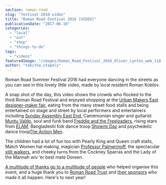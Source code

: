 ```yaml
---
section: roman-road
slug: "festival-2016-video"
title: "Roman Road Festival 2016 [VIDEO]"
publicationDate: "2017-06-10"
categories: 
  - "local"
  - "out"
  - "shop"
  - "things-to-do"
tags: 
  - "videos"
featuredImage: "/images/Roman_Road_Festival_2016_Oliver_Lynton_web_118.jpg"
author: "tabitha.stapely"
---
```


Roman Road Summer Festival 2016 had everyone dancing in the streets as you can see in this lovely little video, made by local resident Roman Koblov.

A snap shot of the day, this video shows the crowds who flocked to the third Roman Road Festival and enjoyed shopping at the [Urban Makers East designer-maker fair,](https://urbanmakerseast.co.uk/) eating from the many street food stalls and being entertained on stage and street by local performers and entertainers including [Sunday Assembly East End](https://nationbuilder.sundayassembly.com/londoneastend_beginnings), Cameroonian singer and guitarist [Muntu Valdo](https://www.muntuvaldo.co.uk/), soul and funk band [Freddie and the Freeloaders](https://freddieandthefreeloaders.com/), rising stars from [ELAM](https://www.elam.co.uk/), Bangladeshi folk dance troop [Showmi Daz](https://www.showmidas.com/) and psychedelic dance troop[The Action Men](https://www.facebook.com/TheActionMen/).

The children had a lot of fun too with Pearly King and Queen craft stalls, Match Women hat making, magician [Professor Palmermoff](https://palmermoff.com/), the spectacular [stilt walkers](https://fipa.org.uk/), and cheeky turns from the Cockney Sparras and the Lady of the Mannah wiv ‘er best mate Doreen.

[A multitude of thanks go to a multitude of people](https://romanroadlondon.com/summer-festival-2016-sponsors-volunteers-thank-you/) who helped organise this event, and a huge thank you to [Roman Road Trust](https://www.romanroadtrust.co.uk) and [their sponsors](https://romanroadlondon.com/sponsors-and-partners/) who made it all happen. Here's to next year!
